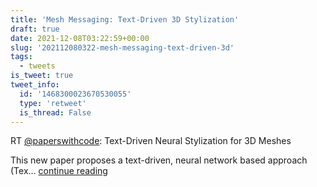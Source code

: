 ```yaml
---
title: 'Mesh Messaging: Text-Driven 3D Stylization'
draft: true
date: 2021-12-08T03:22:59+00:00
slug: '202112080322-mesh-messaging-text-driven-3d'
tags:
  - tweets
is_tweet: true
tweet_info:
  id: '1468300023670530055'
  type: 'retweet'
  is_thread: False
---
```




RT [@paperswithcode](https://x.com/paperswithcode): Text-Driven Neural Stylization for 3D Meshes

This new paper proposes a text-driven, neural network based approach (Tex… [continue reading](https://x.com/sytelus/status/1468300023670530055)
